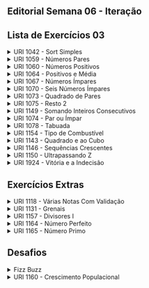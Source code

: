 ## Editorial Semana 06 - Iteração

## Lista de Exercícios 03

<details>
    <summary>URI 1042 - Sort Simples</summary>

<div markdown=1>

```cpp
#include<bits/stdc++.h>

using namespace std;

int main(){
    int a,b,c;
    scanf ("%d %d %d", &a, &b, &c);

    if (a<=b && a<=c){
        printf ("%d\n", a);
        if (b<=c){
            printf ("%d\n", b);
            printf ("%d\n", c);
        }
        else {
            printf ("%d\n", c);
            printf ("%d\n", b);
        }
    }
    else if (b<=a && b<=c){
        printf ("%d\n", b);
        if (a<=c){
            printf ("%d\n", a);
            printf ("%d\n", c);
        }
        else {
            printf ("%d\n", c);
            printf ("%d\n", a);
        }
    }
    else if (c<=a && c<=b){
        printf ("%d\n", c);
        if (a<=b){
            printf ("%d\n", a);
            printf ("%d\n", b);
        }
        else {
            printf ("%d\n", b);
            printf ("%d\n", a);
        }
    }
    printf ("\n%d\n%d\n%d\n", a,b,c);
    return 0;
}
``` 

</div>
</details>

<details>
    <summary>URI 1059 - Números Pares</summary>

<div markdown=1>

```cpp
#include<bits/stdc++.h>

using namespace std;

int main (){

    int i;

    for (i = 0; i <= 100; i += 2){

        if (i > 0){
            printf ("%d\n", i);
        }
    }    

    return 0;
}
``` 

</div>
</details>


<details>
    <summary>URI 1060 - Números Positivos</summary>

<div markdown=1>

```cpp
#include<bits/stdc++.h>

using namespace std;

int main(){

    int i, cnt = 0;

    for (i = 0; i < 6; i++)
    {
        double aux;
        scanf ("%lf", &aux);
        if (aux > 0){
            cnt++;
        }
    }
    printf ("%d valores positivos\n", cnt);    

    return 0;
}
``` 

</div>
</details>

<details>
    <summary>URI 1064 - Positivos e Média</summary>

<div markdown=1>

```cpp
#include<bits/stdc++.h>
 
using namespace std;

int main (){
    double mediap, somap;
    int i,n=6,valoresp=0;

    for (i = 0; i < n; i++){
        float f;
        scanf ("%f", &f);
            if (f >= 0){
                valoresp += 1;
                somap += f;
            }
    }

    mediap = somap / valoresp;

    printf ("%d valores positivos\n", valoresp);
    printf ("%.1lf\n", mediap); 

    return 0;
}
``` 

</div>
</details>

<details>
    <summary>URI 1067 - Números Ímpares</summary>

<div markdown=1>

```cpp
#include<bits/stdc++.h>

using namespace std;

int main (){

    int i, n;

    scanf ("%d", &n);

    for (i = 1; i <= n; i++){
        if (i % 2 != 0)
            printf ("%d\n", i);
    }
    
    return 0;
}
``` 

</div>
</details>

<details>
    <summary>URI 1070 - Seis Números Ímpares</summary>

<div markdown=1>

```cpp
#include<bits/stdc++.h>

using namespace std;

int main() {
 
    int x, c = 0;
    cin >> x;
    while(c < 6){
        if (x % 2 != 0){
            printf("%d\n", x);
            c++;
        }
        x++;
    } 
    
    return 0;
}
``` 

</div>
</details>

<details>
    <summary>URI 1073 - Quadrado de Pares</summary>

<div markdown=1>

```cpp
#include<bits/stdc++.h>

using namespace std;

int main (){

    int N;

    scanf ("%d", &N);

    for (int i = 1; i <= N; i++)
    {
        if (i % 2 == 0)
            printf ("%d^2 = %d\n", i, i*i);
    }

    return 0;
}
``` 

</div>
</details>

<details>
    <summary>URI 1075 - Resto 2</summary>

<div markdown=1>

```cpp
#include<bits/stdc++.h>

using namespace std;

int main (){

    int N;
    scanf ("%d", &N);

    for (int i = 1; i < 10000; i++)
    {
        if (i % N == 2){
            printf ("%d\n", i);
    }
    
    return 0;
}
``` 

</div>
</details>

<details>
    <summary>URI 1149 - Somando Inteiros Consecutivos</summary>

<div markdown=1>

```cpp
#include<bits/stdc++.h>

using namespace std;

int main(){
    int a, n, soma = 0;
    cin >> a >> n;
    while(n <= 0)
        cin >> n;

    for(int i = 0;i < n; i++)
        soma += a + i;

    cout << soma << endl;
    return 0;
}
``` 

</div>
</details>

<details>
    <summary>URI 1074 - Par ou Ímpar</summary>

<div markdown=1>

```cpp
#include<bits/stdc++.h>

using namespace std;

int main (){

    int N;

    scanf ("%d", &N);

    for (int i = 0; i < N; i++)
    {
        int x;
        scanf ("%d", &x);

        if (x == 0)
            printf ("NULL\n");
        else if (x > 0){
            if (x % 2 == 0)
               printf ("EVEN POSITIVE\n");
            else
                printf ("ODD POSITIVE\n");
        }
        else
        {
            if (x % 2 == 0)
                printf ("EVEN NEGATIVE\n");
            else
                printf ("ODD NEGATIVE\n"); 
        }   
    }

    return 0;
}
``` 

</div>
</details>

<details>
    <summary>URI 1078 - Tabuada</summary>

<div markdown=1>

```cpp
#include<bits/stdc++.h>

using namespace std;

int main (){
    int N;
    scanf ("%d", &N);

    for (int i = 1; i < 11; i++)
        printf ("%d x %d = %d\n", i, N, i * N);

    return 0;
}
``` 

</div>
</details>


<details>
    <summary>URI 1154 - Tipo de Combustível</summary>

<div markdown=1>

```cpp
#include<bits/stdc++.h>

using namespace std;


int main (){

    int tipocomb, alcool = 0, gas = 0, disel = 0;

    scanf ("%d", &tipocomb);

    while (tipocomb != 4){
        if (tipocomb == 1)
            alcool += 1;

        else if (tipocomb == 2)
            gas += 1;
        
        else if (tipocomb == 3)
            disel += 1;

        scanf ("%d", &tipocomb);
    }

    printf ("MUITO OBRIGADO\nAlcool: %d\nGasolina: %d\nDiesel: %d\n", alcool, gas, disel);

    return 0;
}
``` 

</div>
</details>


<details>
    <summary>URI 1143 - Quadrado e ao Cubo</summary>

<div markdown=1>

```cpp
#include<bits/stdc++.h>

using namespace std;

int main (){

    int n;
    
    scanf ("%d", &n);

    for (int i = 1; i <= n; i++)
        printf ("%d %d %d\n", i, i*i, i*i*i);        

    return  0;
}
``` 

</div>
</details>


<details>
    <summary>URI 1146 - Sequências Crescentes</summary>

<div markdown=1>

```cpp
#include<bits/stdc++.h>

using namespace std;

int main(){
    int n;
    while (true){
        cin >> n;
        if(n == 0)
            break;

        for(int i = 1; i < n; i++)
            cout << i << " ";

        cout << n << endl;
    }

    return 0;
}
``` 

</div>
</details>


<details>
    <summary>URI 1150 - Ultrapassando Z</summary>

<div markdown=1>

```cpp
#include<bits/stdc++.h>

using namespace std;

int main(){
    int x, z, soma = 0, i = 0;
    cin >> x;
    
    while(true){
        cin >> z;
        if(z>x){
            break;
        }
    }

    while(soma<z){
        soma += i + x;
        i++;
    }
    cout << i << endl;

    return 0;
}
``` 

</div>
</details>


<details>
    <summary>URI 1924 - Vitória e a Indecisão</summary>

<div markdown=1>

```cpp
#include<bits/stdc++.h>

using namespace std;

int main() {
 
    int n;
    cin >> n;
    string s;
    
    for(int i = 0; i < n; i++)
        cin >> s;
    
    cout << "Ciencia da Computacao" << endl;
 
    return 0;
}
``` 

</div>
</details>

## Exercícios Extras


<details>
    <summary>URI 1118 - Várias Notas Com Validação</summary>

<div markdown=1>

```cpp
#include<bits/stdc++.h>

using namespace std;

int main() {
    float n1, n2, media;
    int x = 1;
    
    while (x != 2){
        cin >> n1;
        while (n1 < 0 || n1 > 10){
            printf("nota invalida\n");
            cin >> n1;
        }

        cin >> n2;
        while (n2 < 0 || n2 > 10){
            printf("nota invalida\n");
            cin >> n2;
        }

        media = (float) (n1+n2) / 2;
        printf("media = %.2f\n", media);
        printf("novo calculo (1-sim 2-nao)\n");
       
        cin >> x;
        while (x < 1 || x > 2){
            printf("novo calculo (1-sim 2-nao)\n");   
            cin >> x;
        }
    }

    return 0;
}
``` 

</div>
</details>


<details>
    <summary>URI 1131 - Grenais</summary>

<div markdown=1>

```cpp
#include<bits/stdc++.h>

using namespace std;

int main() {
    int gi, gg, escolha=1, jogos=0, vi=0, vg=0, emp=0;
   
    while (escolha == 1){
        jogos++;
        cin >> gi >> gg;
        
        if(gi>gg)
            vi++;
        else if(gi<gg)
            vg++;
        else
            emp++;

        cout << "Novo grenal (1-sim 2-nao)" << endl;
        cin >> escolha;
    }
    
    cout << jogos << " grenais" << endl;
    cout << "Inter:" << vi << endl;
    cout << "Gremio:" << vg << endl;
    cout << "Empates:" << emp << endl;
    
    if(vi>vg)
        cout << "Inter venceu mais" << endl;
    else if(vi<vg)
        cout << "Gremio venceu mais" << endl;
    else
        cout << "Nao houve vencedor" << endl;

    return 0;
}
``` 

</div>
</details>


<details>
    <summary>URI 1157 - Divisores I</summary>

<div markdown=1>

```cpp
#include<bits/stdc++.h>

using namespace std;

int main(){
    int n;
    cin >> n;
    for (int i = 1; i <= n; i++){
        if(n % i == 0)
            cout << i << endl;
    }

    return 0;
}
``` 

</div>
</details>


<details>
    <summary>URI 1164 - Número Perfeito</summary>

<div markdown=1>

```cpp
#include<bits/stdc++.h>

using namespace std;

int main (){

    int n, num, divisores = 0;

    scanf ("%d", &n);

    for (int i = 0; i < n; i++){
        scanf ("%d", &num);

        for (int j = 1; j < num; j++){
            if (num % j == 0)
                divisores += j;
        }

        if (divisores == num)
            printf ("%d eh perfeito\n", num);
        else 
            printf ("%d nao eh perfeito\n", num);

        divisores = 0;
    }

    return 0;
}
``` 

</div>
</details>


<details>
    <summary>URI 1165 - Número Primo</summary>

<div markdown=1>

```cpp
#include<bits/stdc++.h>

using namespace std;

int main(){
    int n, v;
    cin >> n;

    for (int j = 0; j < n; j++){
        cin >> v;
        int div = 0;
        if (v == 2)
            cout << v << " eh primo" << endl;
        else if (v == 1)
            cout << v << " nao eh primo" << endl;
        else if (v%2==0)
            cout << v << " nao eh primo" << endl;
        else {
            for (int i = 3; i < v; i+=2){
                if (v % i == 0){
                    div = 1;
                    break;
                }
            }

            if ( div == 0)
                cout << v << " eh primo" << endl;
            else
                cout << v << " nao eh primo" << endl;
        }
    }
    return 0;
}
``` 

</div>
</details>

## Desafios

<details>
    <summary>Fizz Buzz</summary>

- Escreva um programa que mostre os números de 0 a 100 e coloque Fizz nos números múltiplos de 3 e Buzz nos múltiplos de 5, caso ambos ocorram mostre FizzBuzz.

<div markdown=1>

```cpp
#include<bits/stdc++.h>

using namespace std;

int main(){
    for (int i = 0; i <= 100; i++){
        if (i % 3 and i % 5)
            cout << "FizzBuzz" << endl;
        else if (i % 3)
            cout << "Fizz" << endl;
        else if (i % 5) 
            cout << "Buzz" << endl;
    }
    return 0;
}
``` 

</div>
</details>

<details>
    <summary>URI 1160 - Crescimento Populacional</summary>

<div markdown=1>

```cpp
#include<bits/stdc++.h>

using namespace std;

int main(){

    int T, i, anos = 0;

    scanf ("%d", &T);

    for (i = 0; i < T; i++)
    {
        int pa, pb;
        double g1, g2;

        scanf ("%d %d %lf %lf", &pa, &pb, &g1, &g2);

        while (1)
        {
            pa += (g1/100) * pa;
            pb += (g2/100) * pb;
            anos++;

            if (pa > pb || anos > 100)
                break;                  
        }

        if (anos > 100)
            printf ("Mais de 1 seculo.\n");
        else 
            printf ("%d anos.\n", anos);

        anos = 0;        
    }
    

    return 0;
}
``` 
</div>
</details>
